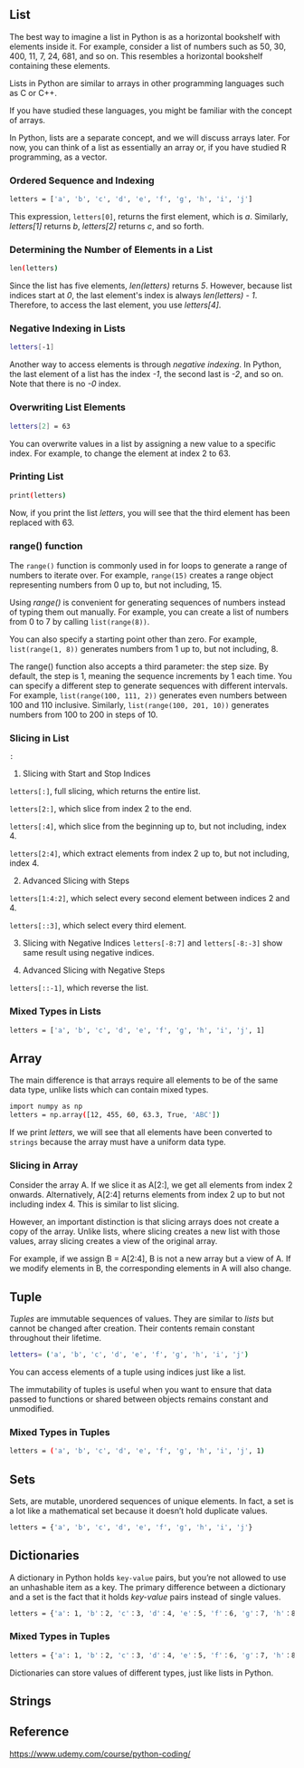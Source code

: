 
## List
The best way to imagine a list in Python is as a horizontal bookshelf with elements inside it.
For example, consider a list of numbers such as 50, 30, 400, 11, 7, 24, 681, and so on.
This resembles a horizontal bookshelf containing these elements.

Lists in Python are similar to arrays in other programming languages such as C or C++. 

If you have studied these languages, you might be familiar with the concept of arrays.

In Python, lists are a separate concept, and we will discuss arrays later. For now, you
can think of a list as essentially an array or, if you have studied R programming, as a vector.

### Ordered Sequence and Indexing
```bash
letters = ['a', 'b', 'c', 'd', 'e', 'f', 'g', 'h', 'i', 'j']
```
This expression, `letters[0]`, returns the first element, which is *a*. Similarly, *letters[1]* returns *b*,
*letters[2]* returns *c*, and so forth.

### Determining the Number of Elements in a List
```bash
len(letters)
```

Since the list has five elements, *len(letters)* returns *5*. However, because list indices start at *0*,
 the last element's index is always *len(letters) - 1*. Therefore, to access the last element, you use *letters[4]*.

### Negative Indexing in Lists
```bash
letters[-1]
```

Another way to access elements is through *negative indexing*. In Python, the last element of a list
 has the index *-1*, the second last is *-2*, and so on. Note that there is no *-0* index.

### Overwriting List Elements
```bash
letters[2] = 63
```
You can overwrite values in a list by assigning a new value to a specific index. For example,
to change the element at index 2 to 63.

### Printing List
```bash
print(letters)
```
Now, if you print the list *letters*, you will see that the third element has been replaced with 63.

### range() function

The `range()` function is commonly used in for loops to generate a range of numbers to
iterate over. For example, `range(15)` creates a range object representing numbers from 0
up to, but not including, 15.

Using *range()* is convenient for generating sequences of numbers instead of typing them out manually.
For example, you can create a list of numbers from 0 to 7 by calling `list(range(8))`.

You can also specify a starting point other than zero. For example, `list(range(1, 8))` generates
 numbers from 1 up to, but not including, 8.

The range() function also accepts a third parameter: the step size. By default, the step is 1,
 meaning the sequence increments by 1 each time. You can specify a different step to generate
  sequences with different intervals. For example, `list(range(100, 111, 2))` generates even
  numbers between 100 and 110 inclusive. Similarly, `list(range(100, 201, 10))` generates numbers
   from 100 to 200 in steps of 10.

### Slicing in List
`:`
1. Slicing with Start and Stop Indices

`letters[:]`, full slicing, which returns the entire list.

`letters[2:]`, which slice from index 2 to the end.

`letters[:4]`, which slice from the beginning up to, but not including, index 4.

`letters[2:4]`, which extract elements from index 2 up to, but not including, index 4.

2. Advanced Slicing with Steps

`letters[1:4:2]`, which select every second element between indices 2 and 4.

`letters[::3]`, which select every third element.

3. Slicing with Negative Indices
`letters[-8:7]` and `letters[-8:-3]` show same result using negative indices.

4. Advanced Slicing with Negative Steps

`letters[::-1]`, which reverse the list.

### Mixed Types in Lists
```bash
letters = ['a', 'b', 'c', 'd', 'e', 'f', 'g', 'h', 'i', 'j', 1]
```

## Array
The main difference is that arrays require all elements to be of the same data type,
 unlike lists which can contain mixed types.

```bash
import numpy as np
letters = np.array([12, 455, 60, 63.3, True, 'ABC'])
```
If we print *letters*, we will see that all elements have been converted to `strings`
 because the array must have a uniform data type.


### Slicing in Array

Consider the array A. If we slice it as A[2:], we get all elements from index 2 onwards.
Alternatively, A[2:4] returns elements from index 2 up to but not including index 4. This
 is similar to list slicing.

However, an important distinction is that slicing arrays does not create a copy of the array.
Unlike lists, where slicing creates a new list with those values, array slicing creates a
 view of the original array.

For example, if we assign B = A[2:4], B is not a new array but a view of A. If we modify
 elements in B, the corresponding elements in A will also change.

## Tuple
*Tuples* are immutable sequences of values. They are similar to *lists* but cannot be changed
 after creation. Their contents remain constant throughout their lifetime.

```bash
letters= ('a', 'b', 'c', 'd', 'e', 'f', 'g', 'h', 'i', 'j')
```
You can access elements of a tuple using indices just like a list.

The immutability of tuples is useful when you want to ensure that data passed to functions
 or shared between objects remains constant and unmodified.

### Mixed Types in Tuples
```bash
letters = ('a', 'b', 'c', 'd', 'e', 'f', 'g', 'h', 'i', 'j', 1)
```

## Sets
Sets, are mutable, unordered sequences of unique elements. In fact, a set is a lot like a mathematical set because it doesn’t hold duplicate values.

```bash
letters = {'a', 'b', 'c', 'd', 'e', 'f', 'g', 'h', 'i', 'j'}
```

## Dictionaries
A dictionary in Python holds `key-value` pairs, but you’re not allowed to use an unhashable item as a key. The primary difference between a dictionary and a set is the fact that it holds *key-value* pairs instead of single values.

```bash
letters = {'a': 1, 'b'：2, 'c'：3, 'd'：4, 'e'：5, 'f'：6, 'g'：7, 'h'：8, 'i'：9, 'j'：10}
```
### Mixed Types in Tuples

```bash
letters = {'a': 1, 'b'：2, 'c'：3, 'd'：4, 'e'：5, 'f'：6, 'g'：7, 'h'：8, 'i'：9, 'j'：10, 'l': true}
```
Dictionaries can store values of different types, just like lists in Python.

## Strings




## Reference

https://www.udemy.com/course/python-coding/